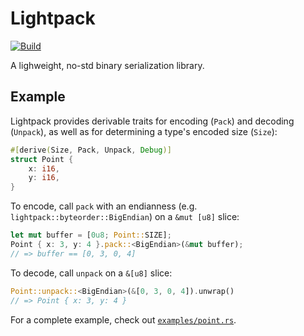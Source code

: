 # Lightpack

[![Build](https://github.com/ProjectLighthouseCAU/lightpack/actions/workflows/build.yml/badge.svg)](https://github.com/ProjectLighthouseCAU/lightpack/actions/workflows/build.yml)

A lighweight, no-std binary serialization library.

## Example

Lightpack provides derivable traits for encoding (`Pack`) and decoding (`Unpack`), as well as for determining a type's encoded size (`Size`):

```rust
#[derive(Size, Pack, Unpack, Debug)]
struct Point {
    x: i16,
    y: i16,
}
```

To encode, call `pack` with an endianness (e.g. `lightpack::byteorder::BigEndian`) on a `&mut [u8]` slice:

```rust
let mut buffer = [0u8; Point::SIZE];
Point { x: 3, y: 4 }.pack::<BigEndian>(&mut buffer);
// => buffer == [0, 3, 0, 4]
```

To decode, call `unpack` on a `&[u8]` slice:

```rust
Point::unpack::<BigEndian>(&[0, 3, 0, 4]).unwrap()
// => Point { x: 3, y: 4 }
```

For a complete example, check out [`examples/point.rs`](examples/point.rs).
